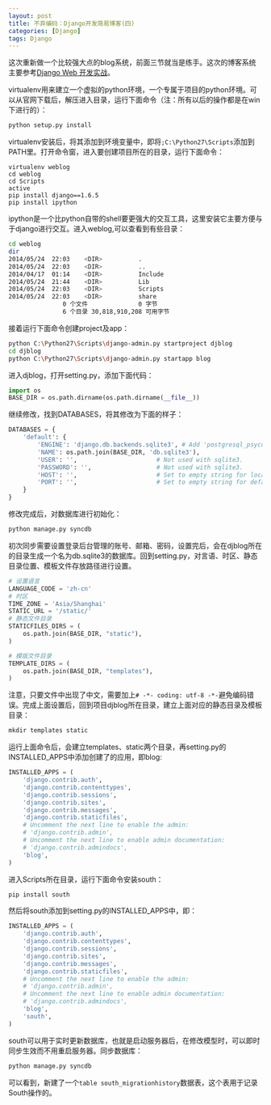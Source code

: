```yaml
---
layout: post
title: 不弃编码：Django开发简易博客(四)
categories: [Django]
tags: Django
---
```


这次重新做一个比较强大点的blog系统，前面三节就当是练手。这次的博客系统主要参考[Django Web 开发实战](http://django-web-app-book.wanqingwong.com/djblog/03.1.html)。

virtualenv用来建立一个虚拟的python环境，一个专属于项目的python环境。可以从官网下载后，解压进入目录，运行下面命令（注：所有以后的操作都是在win下进行的）：

```sh
python setup.py install
```
virtualenv安装后，将其添加到环境变量中，即将`;C:\Python27\Scripts`添加到PATH里。打开命令窗，进入要创建项目所在的目录，运行下面命令：

```
virtualenv weblog
cd weblog
cd Scripts
active
pip install django==1.6.5
pip install ipython
```
ipython是一个比python自带的shell要更强大的交互工具，这里安装它主要方便与于django进行交互。进入weblog,可以查看到有些目录：

```sh
cd weblog
dir
2014/05/24  22:03    <DIR>          .
2014/05/24  22:03    <DIR>          ..
2014/04/17  01:14    <DIR>          Include
2014/05/24  21:44    <DIR>          Lib
2014/05/24  22:03    <DIR>          Scripts
2014/05/24  22:03    <DIR>          share
               0 个文件              0 字节
               6 个目录 30,818,910,208 可用字节
```
接着运行下面命令创建project及app：

```sh
python C:\Python27\Scripts\django-admin.py startproject djblog
cd djblog
python C:\Python27\Scripts\django-admin.py startapp blog
```
进入djblog，打开setting.py，添加下面代码：

```python
import os
BASE_DIR = os.path.dirname(os.path.dirname(__file__))
```
继续修改，找到DATABASES，将其修改为下面的样子：

```python
DATABASES = {
    'default': {
        'ENGINE': 'django.db.backends.sqlite3', # Add 'postgresql_psycopg2', 'mysql', 'sqlite3' or 'oracle'.
        'NAME': os.path.join(BASE_DIR, 'db.sqlite3'),                      # Or path to database file if using sqlite3.
        'USER': '',                      # Not used with sqlite3.
        'PASSWORD': '',                  # Not used with sqlite3.
        'HOST': '',                      # Set to empty string for localhost. Not used with sqlite3.
        'PORT': '',                      # Set to empty string for default. Not used with sqlite3.
    }
}
```

修改完成后，对数据库进行初始化：

```sh
python manage.py syncdb
```

初次同步需要设置登录后台管理的账号、邮箱、密码，设置完后，会在djblog所在的目录生成一个名为db.sqlite3的数据库。回到setting.py，对言语、时区、静态目录位置、模板文件存放路径进行设置。

```python
# 设置语言
LANGUAGE_CODE = 'zh-cn'
# 时区
TIME_ZONE = 'Asia/Shanghai'
STATIC_URL = '/static/'
# 静态文件目录
STATICFILES_DIRS = (
    os.path.join(BASE_DIR, "static"),
)

# 模版文件目录
TEMPLATE_DIRS = (
    os.path.join(BASE_DIR, "templates"),
)
```

注意，只要文件中出现了中文，需要加上`# -*- coding: utf-8 -*-`避免编码错误。完成上面设置后，回到项目djblog所在目录，建立上面对应的静态目录及模板目录：

```python
mkdir templates static
```

运行上面命令后，会建立templates、static两个目录，再setting.py的INSTALLED_APPS中添加创建了的应用，即blog:

```python
INSTALLED_APPS = (
    'django.contrib.auth',
    'django.contrib.contenttypes',
    'django.contrib.sessions',
    'django.contrib.sites',
    'django.contrib.messages',
    'django.contrib.staticfiles',
    # Uncomment the next line to enable the admin:
    # 'django.contrib.admin',
    # Uncomment the next line to enable admin documentation:
    # 'django.contrib.admindocs',
    'blog',
)
```

进入Scripts所在目录，运行下面命令安装south：

```sh
pip install south
```

然后将south添加到setting.py的INSTALLED_APPS中，即：

```python
INSTALLED_APPS = (
    'django.contrib.auth',
    'django.contrib.contenttypes',
    'django.contrib.sessions',
    'django.contrib.sites',
    'django.contrib.messages',
    'django.contrib.staticfiles',
    # Uncomment the next line to enable the admin:
    # 'django.contrib.admin',
    # Uncomment the next line to enable admin documentation:
    # 'django.contrib.admindocs',
    'blog',
    'south',
)
```

south可以用于实时更新数据库，也就是启动服务器后，在修改模型时，可以即时同步生效而不用重启服务器。同步数据库：

```sh
python manage.py syncdb
```

可以看到，新建了一个`table south_migrationhistory`数据表，这个表用于记录South操作的。

